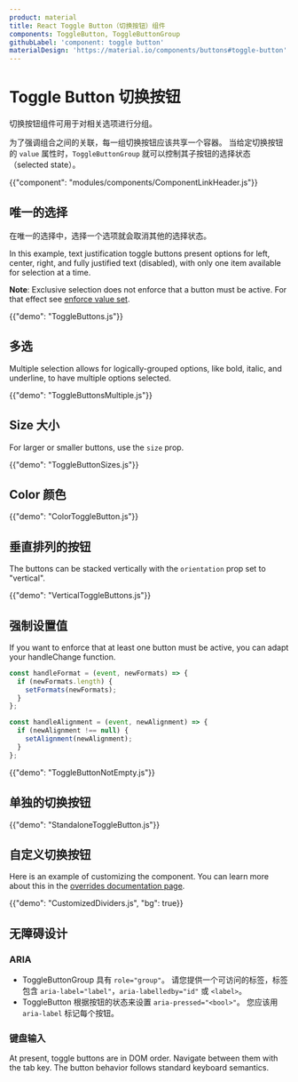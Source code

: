 ```yaml
---
product: material
title: React Toggle Button（切换按钮）组件
components: ToggleButton, ToggleButtonGroup
githubLabel: 'component: toggle button'
materialDesign: 'https://material.io/components/buttons#toggle-button'
---
```


# Toggle Button 切换按钮

<p class="description">切换按钮组件可用于对相关选项进行分组。</p>

为了强调组合之间的关联，每一组切换按钮应该共享一个容器。 当给定切换按钮的 `value` 属性时，`ToggleButtonGroup` 就可以控制其子按钮的选择状态（selected state）。

{{"component": "modules/components/ComponentLinkHeader.js"}}

## 唯一的选择

在唯一的选择中，选择一个选项就会取消其他的选择状态。

In this example, text justification toggle buttons present options for left, center, right, and fully justified text (disabled), with only one item available for selection at a time.

**Note**: Exclusive selection does not enforce that a button must be active. For that effect see [enforce value set](#enforce-value-set).

{{"demo": "ToggleButtons.js"}}

## 多选

Multiple selection allows for logically-grouped options, like bold, italic, and underline, to have multiple options selected.

{{"demo": "ToggleButtonsMultiple.js"}}

## Size 大小

For larger or smaller buttons, use the `size` prop.

{{"demo": "ToggleButtonSizes.js"}}

## Color 颜色

{{"demo": "ColorToggleButton.js"}}

## 垂直排列的按钮

The buttons can be stacked vertically with the `orientation` prop set to "vertical".

{{"demo": "VerticalToggleButtons.js"}}

## 强制设置值

If you want to enforce that at least one button must be active, you can adapt your handleChange function.

```jsx
const handleFormat = (event, newFormats) => {
  if (newFormats.length) {
    setFormats(newFormats);
  }
};

const handleAlignment = (event, newAlignment) => {
  if (newAlignment !== null) {
    setAlignment(newAlignment);
  }
};
```

{{"demo": "ToggleButtonNotEmpty.js"}}

## 单独的切换按钮

{{"demo": "StandaloneToggleButton.js"}}

## 自定义切换按钮

Here is an example of customizing the component. You can learn more about this in the [overrides documentation page](/customization/how-to-customize/).

{{"demo": "CustomizedDividers.js", "bg": true}}

## 无障碍设计

### ARIA

- ToggleButtonGroup 具有 `role="group"`。 请您提供一个可访问的标签，标签包含 `aria-label="label"`，`aria-labelledby="id"` 或 `<label>`。
- ToggleButton 根据按钮的状态来设置 `aria-pressed="<bool>"`。 您应该用 `aria-label` 标记每个按钮。

### 键盘输入

At present, toggle buttons are in DOM order. Navigate between them with the tab key. The button behavior follows standard keyboard semantics.

